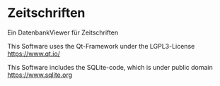 # Zeitschriften

Ein DatenbankViewer für Zeitschriften


This Software uses the Qt-Framework under the LGPL3-License https://www.qt.io/

This Software includes the SQLite-code, which is under public domain https://www.sqlite.org
